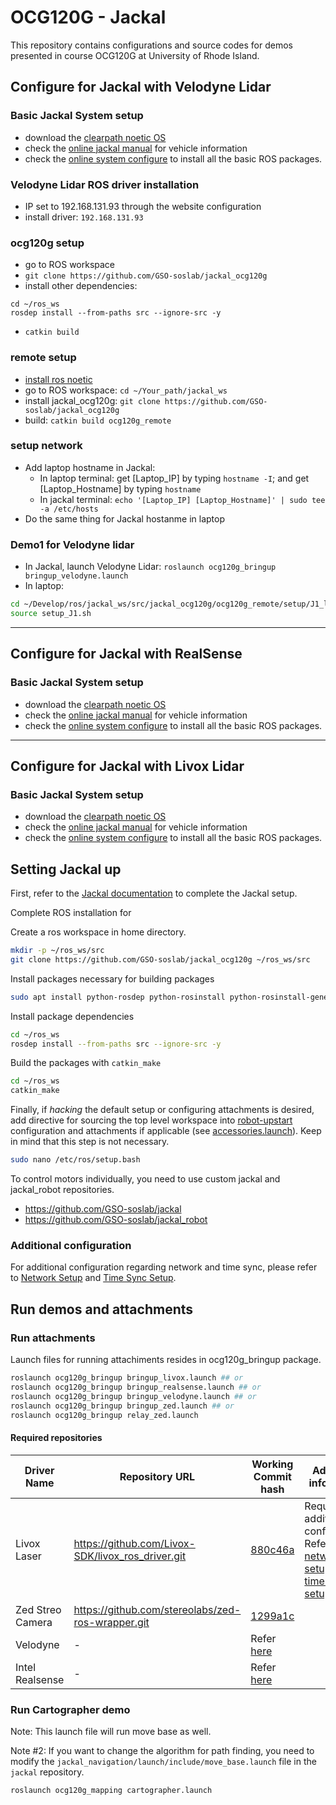 # OCG120G - Jackal

This repository contains configurations and source codes for demos presented in course OCG120G at University of Rhode Island.


## Configure for Jackal with Velodyne Lidar

### Basic Jackal System setup
- download the [clearpath noetic OS](https://packages.clearpathrobotics.com/stable/images/latest/noetic-focal/)
- check the [online jackal manual](https://docs.clearpathrobotics.com/docs/ros1noetic/robots/outdoor_robots/jackal/user_manual_jackal/) for vehicle information
- check the [online system configure](https://docs.clearpathrobotics.com/docs_indoornav_user_manual/base_robot_config/config_install_robot_os) to install all the basic ROS packages.

### Velodyne Lidar ROS driver installation
- IP set to 192.168.131.93 through the website configuration
- install driver: `192.168.131.93`

### ocg120g setup
- go to ROS workspace
- `git clone https://github.com/GSO-soslab/jackal_ocg120g`
- install other dependencies: 
```
cd ~/ros_ws
rosdep install --from-paths src --ignore-src -y
```
- `catkin build`

### remote setup
- [install ros noetic](http://wiki.ros.org/noetic/Installation/Ubuntu)
- go to ROS workspace: `cd ~/Your_path/jackal_ws`
- install jackal_ocg120g: `git clone https://github.com/GSO-soslab/jackal_ocg120g`
- build: `catkin build ocg120g_remote`

### setup network
- Add laptop hostname in Jackal:
    - In laptop terminal: get [Laptop_IP] by typing `hostname -I`; and get [Laptop_Hostname] by typing `hostname`
    - In jackal terminal: `echo '[Laptop_IP] [Laptop_Hostname]' | sudo tee -a /etc/hosts`
- Do the same thing for Jackal hostanme in laptop

### Demo1 for Velodyne lidar
- In Jackal, launch Velodyne Lidar: `roslaunch ocg120g_bringup bringup_velodyne.launch`
- In laptop:
```sh
cd ~/Develop/ros/jackal_ws/src/jackal_ocg120g/ocg120g_remote/setup/J1_laptop
source setup_J1.sh
```


------------------------

## Configure for Jackal with RealSense

### Basic Jackal System setup
- download the [clearpath noetic OS](https://packages.clearpathrobotics.com/stable/images/latest/noetic-focal/)
- check the [online jackal manual](https://docs.clearpathrobotics.com/docs/ros1noetic/robots/outdoor_robots/jackal/user_manual_jackal/) for vehicle information
- check the [online system configure](https://docs.clearpathrobotics.com/docs_indoornav_user_manual/base_robot_config/config_install_robot_os) to install all the basic ROS packages.

------------------------

## Configure for Jackal with Livox Lidar

### Basic Jackal System setup
- download the [clearpath noetic OS](https://packages.clearpathrobotics.com/stable/images/latest/noetic-focal/)
- check the [online jackal manual](https://docs.clearpathrobotics.com/docs/ros1noetic/robots/outdoor_robots/jackal/user_manual_jackal/) for vehicle information
- check the [online system configure](https://docs.clearpathrobotics.com/docs_indoornav_user_manual/base_robot_config/config_install_robot_os) to install all the basic ROS packages.


## Setting Jackal up

First, refer to the [Jackal documentation](https://www.clearpathrobotics.com/assets/guides/kinetic/jackal/index.html) to complete the Jackal setup.

Complete ROS installation for 

Create a ros workspace in home directory.
```bash
mkdir -p ~/ros_ws/src
git clone https://github.com/GSO-soslab/jackal_ocg120g ~/ros_ws/src
```

Install packages necessary for building packages
```bash
sudo apt install python-rosdep python-rosinstall python-rosinstall-generator python-wstool build-essential
```

Install package dependencies
```bash
cd ~/ros_ws
rosdep install --from-paths src --ignore-src -y
```

Build the packages with `catkin_make`
```bash
cd ~/ros_ws
catkin_make
```

Finally, if _hacking_ the default setup or configuring attachments is desired, add directive for sourcing the top level workspace into [robot-upstart](http://wiki.ros.org/robot_upstart) configuration and attachments if applicable (see [accessories.launch](https://github.com/jackal/jackal_robot/blob/noetic-devel/jackal_bringup/launch/accessories.launch)).
Keep in mind that this step is not necessary.
```bash
sudo nano /etc/ros/setup.bash
```

To control motors individually, you need to use custom jackal and jackal_robot repositories.
- https://github.com/GSO-soslab/jackal
- https://github.com/GSO-soslab/jackal_robot

### Additional configuration

For additional configuration regarding network and time sync, please refer to [Network Setup](docs/setup_network.md) and [Time Sync Setup](docs/time_sync.md).

## Run demos and attachments

### Run attachments

Launch files for running attachiments resides in ocg120g_bringup package.

```bash
roslaunch ocg120g_bringup bringup_livox.launch ## or
roslaunch ocg120g_bringup bringup_realsense.launch ## or
roslaunch ocg120g_bringup bringup_velodyne.launch ## or
roslaunch ocg120g_bringup bringup_zed.launch ## or
roslaunch ocg120g_bringup relay_zed.launch
```

#### Required repositories

|Driver Name|Repository URL|Working Commit hash|Additional information|
|-----------|--------------|-------------------|----------------------|
|Livox Laser|https://github.com/Livox-SDK/livox_ros_driver.git|[880c46a](https://github.com/Livox-SDK/livox_ros_driver/commit/880c46a91aaa602dbecf20e204da4751747b3826)|Requires additional configuration. Refer to [network setup](docs/setup_network.md) and [time sync setup](docs/time_sync.md).|
|Zed Streo Camera|https://github.com/stereolabs/zed-ros-wrapper.git|[1299a1c](https://github.com/stereolabs/zed-ros-wrapper/commit/1299a1c9fd454194f9a36d57d4075af185d603fe)|
|Velodyne|-|Refer [here](https://www.clearpathrobotics.com/assets/guides/melodic/jackal/description.html)|
|Intel Realsense|-|Refer [here](http://wiki.ros.org/RealSense)|

### Run Cartographer demo

Note: This launch file will run move base as well.

Note #2: If you want to change the algorithm for path finding, you need to modify the `jackal_navigation/launch/include/move_base.launch` file in the `jackal` repository.

```bash
roslaunch ocg120g_mapping cartographer.launch
```
